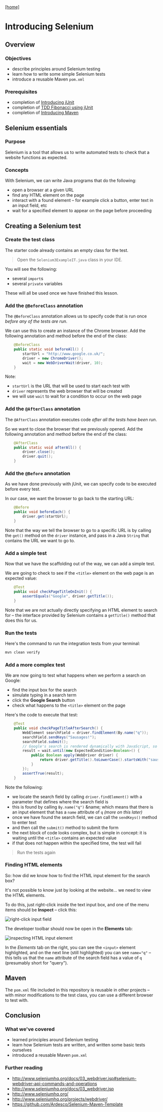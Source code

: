 [[home]](../README.md)

# Introducing Selenium


## Overview

### Objectives

- describe principles around Selenium testing
- learn how to write some simple Selenium tests
- introduce a reusable Maven `pom.xml`

### Prerequisites

- completion of [Introducing jUnit](../step-1-junit/README.md)
- completion of [TDD Fibonacci using jUnit](../step-2-tdd-fibonacci-junit/README.md)
- completion of [Introducing Maven](../step-3-maven-fibonacci/README.md)


## Selenium essentials

### Purpose

Selenium is a tool that allows us to write automated tests to check that a website functions as expected.

### Concepts

With Selenium, we can write Java programs that do the following:

- open a browser at a given URL
- find any HTML element on the page
- interact with a found element &ndash; for example click a button, enter text in an input field, etc
- wait for a specified element to appear on the page before proceeding


## Creating a Selenium test

### Create the test class

The starter code already contains an empty class for the test.

> Open the `Selenium3ExampleIT.java` class in your IDE.

You will see the following:

- several `import`s
- several `private` variables

These will all be used once we have finished this lesson.

### Add the `@BeforeClass` annotation

The `@BeforeClass` annotation allows us to specify code that is run once _before any of the tests are run_.

We can use this to create an instance of the Chrome browser. Add the following annotation and method before the end of the class:

```java
    @BeforeClass
    public static void beforeAll() {
        startUrl = "http://www.google.co.uk/";
        driver = new ChromeDriver();
        wait = new WebDriverWait(driver, 10);
    }
```

Note:

- `startUrl` is the URL that will be used to start each test with
- `driver` represents the web browser that will be created
- we will use `wait` to wait for a condition to occur on the web page 

### Add the `@AfterClass` annotation

The `@AfterClass` annotation executes code _after all the tests have been run_.

So we want to close the browser that we previously opened. Add the following annotation and method before the end of the class:

```java
    @AfterClass
    public static void afterAll() {
        driver.close();
        driver.quit();
    }
```

### Add the `@Before` annotation

As we have done previously with jUnit, we can specify code to be executed before every test.

In our case, we want the browser to go back to the starting URL:

```java
    @Before
    public void beforeEach() {
        driver.get(startUrl);
    }
```

Note that the way we tell the browser to go to a specific URL is by calling the `get()` method on the `driver` instance, and pass in a Java `String` that contains the URL we want to go to.

### Add a simple test

Now that we have the scaffolding out of the way, we can add a simple test.

We are going to check to see if the `<title>` element on the web page is an expected value:

```java
    @Test
    public void checkPageTitleOnInit() {
        assertEquals("Google", driver.getTitle());
    }
```

Note that we are not actually directly specifying an HTML element to search for &ndash; the interface provided by Selenium contains a `getTitle()` method that does this for us.

### Run the tests

Here's the command to run the integration tests from your terminal:

```bash
mvn clean verify
```

### Add a more complex test

We are now going to test what happens when we perform a search on Google:

- find the input box for the search
- simulate typing in a search term
- click the **Google Search** button
- check what happens to the `<title>` element on the page

Here's the code to execute that test:

```java
    @Test
    public void checkPageTitleAfterSearch() {
        WebElement searchField = driver.findElement(By.name("q"));
        searchField.sendKeys("Sausages!");
        searchField.submit();
        // Google's search is rendered dynamically with JavaScript, so wait for the page to load.
        result = wait.until(new ExpectedCondition<Boolean>() {
            public Boolean apply(WebDriver driver) {
                return driver.getTitle().toLowerCase().startsWith("sausages!");
            }
        });
        assertTrue(result);
    }
```

Note the following:

- we locate the search field by calling `driver.findElement()` with a parameter that defines where the search field is
- this is found by calling `By.name("q")` &name; which means that there is an input element that has a `name` attribute of `q` _(more on this later)_
- once we have found the search field, we can call the `sendKeys()` method to enter text
- and then call the `submit()` method to submit the form
- the next block of code looks complex, but is simple in concept: it is waiting until the `<title>` contains an expected value
- if that does not happen within the specified time, the test will fail

> Run the tests again

### Finding HTML elements

So: how did we know how to find the HTML input element for the search box?

It's not possible to know just by looking at the website&hellip; we need to view the HTML elements.

To do this, just right-click inside the text input box, and one of the menu items should be **Inspect** &ndash; click this:

![right-click input field](./google-right-click-input-field.png)

The developer toolbar should now be open in the **Elements** tab:

![inspecting HTML input element](./google-inspect-html-element.png)

In the _Elements_ tab on the right, you can see the `<input>` element highlighted, and on the next line (still highlighted) you can see `name="q"` &ndash; this tells us that the `name` attribute of the search field has a value of `q` (presumably short for "query").


## Maven

The `pom.xml` file included in this repository is reusable in other projects &ndash; with minor modifications to the test class, you can use a different browser to test with.


## Conclusion

### What we've covered

- learned principles around Selenium testing
- learn how Selenium tests are written, and written some basic tests ourselves
- introduced a reusable Maven `pom.xml`

### Further reading

- http://www.seleniumhq.org/docs/03_webdriver.jsp#selenium-webdriver-api-commands-and-operations
- http://www.seleniumhq.org/docs/03_webdriver.jsp
- http://www.seleniumhq.org/
- http://www.seleniumhq.org/projects/webdriver/
- https://github.com/Ardesco/Selenium-Maven-Template
